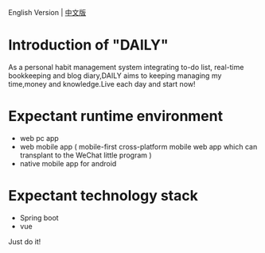 English Version | [中文版](./README_CN.md) 

# Introduction of "DAILY" 
As a personal habit management system integrating to-do list, real-time bookkeeping and blog diary,DAILY aims to keeping managing my time,money and knowledge.Live each day and start now!

# Expectant runtime environment
- web pc app 
- web mobile app ( mobile-first cross-platform mobile web app which can transplant to the WeChat little program )
- native mobile app for android 

# Expectant technology stack
- Spring boot
- vue

Just do it!
